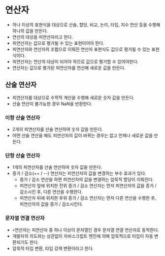 # 연산자

- 하나 이상의 표현식을 대상으로 산술, 할당, 비교, 논리, 타입, 지수 연산 등을 수행해 하나의 값을 만든다.
- 연산의 대상을 피연산자라고 한다.
- 피연산자는 값으로 평가될 수 있는 표현이어야 한다.
- 피연산자와 연산자의 조합으로 이뤄진 연산자 표현식도 값으로 평가될 수 있는 표현식이다.
- 피연산자는 연산의 대상이 되어야 하므로 값으로 평가할 수 있어야한다.
- 연산자는 값으로 평가된 피연산자를 연산해 새로운 값을 만든다.

## 산술 연산자

- 피연산자를 대상으로 수학적 계산을 수행해 새로운 숫자 값을 만든다.
- 산술 연산이 불가능한 경우 NaN을 반환한다.

### 이항 산술 연산자

- 2개의 피연산자를 산술 연산하여 숫자 값을 만든다.
- 어떤 산술 연산을 해도 피연산자의 값이 바뀌는 경우는 없고 언제나 새로운 값을 만든다.

### 단항 산술 연산자

- 1개의 피연산자를 산술 연산하여 숫자 값을 만든다.
- 증가 / 감소(++ / --) 연산자는 피연산자의 값을 변경하는 부수 효과가 있다.
  - 증가 / 감소 연산을 하면 피연산자의 값을 변경하는 암묵적 할당이 이뤄진다.
  - 피연산자 앞에 위치한 전위 증가 / 감소 연산자는 먼저 피연산자의 값을 증가 / 감소시킨 후, 다른 연산을 수행한다.
  - 피연산자 뒤에 위치한 후위 증가 / 감소 연산자는 먼저 다른 연산을 수행한 후, 피연산자의 값을 증가 / 감소시킨다.

### 문자열 연결 연산자

- `+`연산자는 피연산자 중 하나 이상이 문자열인 경우 문자열 연결 연산자로 동작한다.
- 개발자의 의도와는 상관없이 자바스크립트 엔진에 의해 암묵적으로 타입이 자동 변환되기도 한다.
- 암묵적 타입 변환, 타입 강제 변환이라고 한다.
